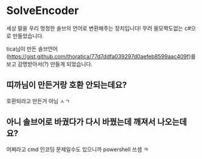 # SolveEncoder

세상 말을 우리 멍청한 솔브의 언어로 변환해주는 장치입니다!
무려 쓸모짝도없는 c#으로 만들었습니다.

tica님이 만든 솔브언어 (https://gist.github.com/thoratica/77d7ddfa039297d0aefeb8599aac409f)를
보고 감명받아서(?) 만들게 되었습니다.

## 띠까님이 만든거랑 호환 안되는데요?

호환되라고 만든거 아님 ㅅㄱ

## 아니 솔브어로 바궜다가 다시 바꿨는데 깨져서 나오는데요?

어쩌라고
cmd 인코딩 문제일수도 있으니까 powershell 쓰셈 ㅋ
